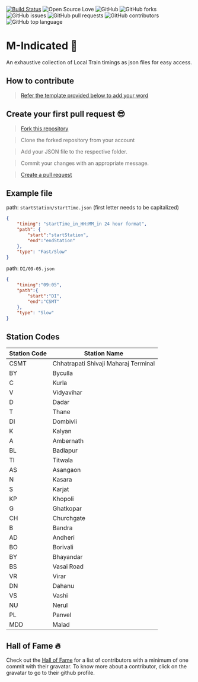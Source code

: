 [![Build Status](https://travis-ci.org/Showndarya/Hacktoberfest.svg?branch=master)](https://travis-ci.org/Showndarya/Hacktoberfest)
![Open Source Love](https://img.shields.io/badge/Open%20Source-%E2%9D%A4-red.svg)
![GitHub](https://img.shields.io/github/license/kjsce-codecell/m-indicated.svg)
![GitHub forks](https://img.shields.io/github/forks/kjsce-codecell/m-indicated.svg)
![GitHub issues](https://img.shields.io/github/issues/kjsce-codecell/m-indicated.svg)
![GitHub pull requests](https://img.shields.io/github/issues-pr/kjsce-codecell/m-indicated.svg)
![GitHub contributors](https://img.shields.io/github/contributors/kjsce-codecell/m-indicated.svg)
![GitHub top language](https://img.shields.io/github/languages/top/kjsce-codecell/m-indicated.svg)

# M-Indicated :book:

An exhaustive collection of Local Train timings as json files for easy access.

## How to contribute 

> [Refer the template provided below to add your word](https://github.com/kjsce-codecell/m-indicated/CONTRIBUTING.md)

## Create your first pull request :sunglasses:

> [Fork this repository](https://help.github.com/articles/fork-a-repo/)

>  Clone the forked repository from your account

> Add your JSON file to the respective folder.

> Commit your changes with an appropriate message.

> [Create a pull request](https://help.github.com/articles/creating-a-pull-request-from-a-fork/)

## Example file
path: `startStation/startTime.json` (first letter needs to be capitalized)
```json
{
    "timing": "startTime_in_HH:MM_in 24 hour format",
    "path": {
        "start":"startStation",
        "end":"endStation"
    },
    "type": "Fast/Slow"
}
```

path: `DI/09-05.json`
```json
{
    "timing":"09:05",
    "path":{
        "start":"DI",
        "end":"CSMT"
    },
    "type": "Slow"
}
```

## Station Codes  
Station Code | Station Name |
--- | --- |
CSMT | Chhatrapati Shivaji Maharaj Terminal |
BY | Byculla |
C | Kurla |
V | Vidyavihar |
D | Dadar |
T | Thane |
DI | Dombivli |
K | Kalyan |
A | Ambernath |
BL | Badlapur |
TI | Titwala |
AS | Asangaon |
N | Kasara |
S | Karjat |
KP | Khopoli |
G | Ghatkopar |
CH | Churchgate |
B | Bandra |
AD | Andheri |
BO | Borivali |
BY | Bhayandar |
BS | Vasai Road |
VR | Virar |
DN | Dahanu |
VS | Vashi |
NU | Nerul |
PL | Panvel |
MDD | Malad |



## Hall of Fame :fire:

Check out the [Hall of Fame](https://www.kjscecodecell.com/m-indicated/) for a list of contributors with a minimum of one commit with their gravatar. To know more about a contributor, click on the gravatar to go to their github profile.
